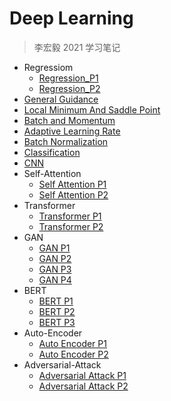 # Deep Learning

> 李宏毅 2021 学习笔记

- Regressiom
  - [Regression_P1](./01_Regression_P1.md)
  - [Regression_P2](./02_Regression_P2.md)
- [General Guidance](./03_General%20Guidance.md)
- [Local Minimum And Saddle Point](./04_Local%20Minimum%20And%20Saddle%20Point.md)
- [Batch and Momentum](./05_Batch%20and%20Momentum.md)
- [Adaptive Learning Rate](./06_Adaptive%20Learning%20Rate.md)
- [Batch Normalization](./07_Batch%20Normalization.md)
- [Classification](./08_Classification.md)
- [CNN](./09_CNN.md)
- Self-Attention
  - [Self Attention P1](./10_Self-attention_P1.md)
  - [Self Attention P2](./11_Self-attention_P2.md)
- Transformer
  - [Transformer P1](./12_Transformer_P1.md)
  - [Transformer P2](./13_Transformer_P2.md)
- GAN
  - [GAN P1](./14_GAN_P1.md)
  - [GAN P2](./15_GAN_P2.md)
  - [GAN P3](./16_GAN_P3.md)
  - [GAN P4](./17_GAN_P4.md)
- BERT
  - [BERT P1](./18_BERT_P1.md)
  - [BERT P2](./19_BERT_P2.md)
  - [BERT P3](./20_BERT_P3.md)
- Auto-Encoder
  - [Auto Encoder P1](./21_Auto-encoder_P1.md)
  - [Auto Encoder P2](./22_Auto-encoder_P2.md)
- Adversarial-Attack
  - [Adversarial Attack P1](./23_Adversarial%20Attack_P1.md)
  - [Adversarial Attack P2](./24_Adversarial%20Attack_P2.md)
